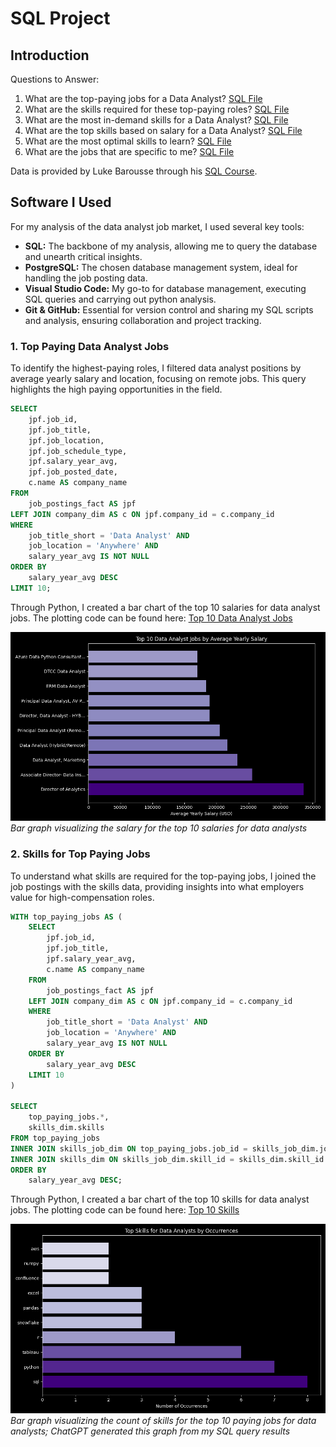 # SQL Project 
## Introduction
Questions to Answer:
1. What are the top-paying jobs for a Data Analyst? [SQL File](/project_sql/1_top_paying_jobs.sql)
2. What are the skills required for these top-paying roles? [SQL File](/project_sql/2_top_paying_jobs_skills.sql)
3. What are the most in-demand skills for a Data Analyst? [SQL File](/project_sql/3_top_demanded_skills.sql)
4. What are the top skills based on salary for a Data Analyst? [SQL File](/project_sql/4_top_paying_skills.sql)
5. What are the most optimal skills to learn? [SQL File](/project_sql/5_optimal_skills.sql)
6. What are the jobs that are specific to me? [SQL File](/project_sql/6_specific_jobs.sql)

Data is provided by Luke Barousse through his [SQL Course](https://lukebarousse.com/sql). 

## Software I Used
For my analysis of the data analyst job market, I used several key tools:

- **SQL:** The backbone of my analysis, allowing me to query the database and unearth critical insights.
- **PostgreSQL:** The chosen database management system, ideal for handling the job posting data.
- **Visual Studio Code:** My go-to for database management, executing SQL queries and carrying out python analysis.
- **Git & GitHub:** Essential for version control and sharing my SQL scripts and analysis, ensuring collaboration and project tracking.

### 1. Top Paying Data Analyst Jobs
To identify the highest-paying roles, I filtered data analyst positions by average yearly salary and location, focusing on remote jobs. This query highlights the high paying opportunities in the field.

```sql
SELECT
    jpf.job_id, 
    jpf.job_title, 
    jpf.job_location, 
    jpf.job_schedule_type, 
    jpf.salary_year_avg, 
    jpf.job_posted_date,
    c.name AS company_name
FROM 
    job_postings_fact AS jpf
LEFT JOIN company_dim AS c ON jpf.company_id = c.company_id
WHERE
    job_title_short = 'Data Analyst' AND
    job_location = 'Anywhere' AND
    salary_year_avg IS NOT NULL
ORDER BY
    salary_year_avg DESC
LIMIT 10;
```
Through Python, I created a bar chart of the top 10 salaries for data analyst jobs. The plotting code can be found here: [Top 10 Data Analyst Jobs](project_sql/1_top_paying_jobs.py)

![Top Paying Roles](project_sql/Q1_fig.png)
*Bar graph visualizing the salary for the top 10 salaries for data analysts*
 
 ### 2. Skills for Top Paying Jobs
To understand what skills are required for the top-paying jobs, I joined the job postings with the skills data, providing insights into what employers value for high-compensation roles.
```sql
WITH top_paying_jobs AS (
    SELECT
        jpf.job_id, 
        jpf.job_title, 
        jpf.salary_year_avg, 
        c.name AS company_name
    FROM 
        job_postings_fact AS jpf
    LEFT JOIN company_dim AS c ON jpf.company_id = c.company_id
    WHERE
        job_title_short = 'Data Analyst' AND
        job_location = 'Anywhere' AND
        salary_year_avg IS NOT NULL
    ORDER BY
        salary_year_avg DESC
    LIMIT 10
)

SELECT 
    top_paying_jobs.*,
    skills_dim.skills
FROM top_paying_jobs
INNER JOIN skills_job_dim ON top_paying_jobs.job_id = skills_job_dim.job_id
INNER JOIN skills_dim ON skills_job_dim.skill_id = skills_dim.skill_id
ORDER BY 
    salary_year_avg DESC;
```

Through Python, I created a bar chart of the top 10 skills for data analyst jobs. The plotting code can be found here: [Top 10 Skills](project_sql/2_top_paying_jobs_skills.py)

![Top Paying Skills](project_sql/Q2_fig.png)
*Bar graph visualizing the count of skills for the top 10 paying jobs for data analysts; ChatGPT generated this graph from my SQL query results*